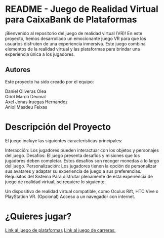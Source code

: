 # README - Juego de Realidad Virtual para CaixaBank de Plataformas
¡Bienvenido al repositorio del juego de realidad virtual (VR)! En este proyecto, hemos desarrollado un emocionante juego VR para que los usuarios disfruten de una experiencia inmersiva. Este juego combina elementos de la realidad virtual y las plataformas para brindar una experiencia única a los jugadores.

## Autores
Este proyecto ha sido creado por el equipo:

  Daniel Oliveras Olea  
  Oriol Marco Deumal  
  Axel Jonas Iruegas Hernandez  
  Aniol Masdeu Feixas  

# Descripción del Proyecto
El juego incluye las siguientes características principales:

Interacción: Los jugadores pueden interactuar con los objetos y personajes del juego.
Desafíos: El juego presenta desafíos y misiones que los jugadores deben completar. Estos desafíos son recoger monedas a lo largo del juego.
Personalización: Los jugadores tienen la opción de personalizar sus avatares y adaptar su experiencia de juego a sus preferencias.
Requisitos del Sistema
Para disfrutar plenamente de esta experiencia de juego de realidad virtual, se requiere lo siguiente:

Un dispositivo de realidad virtual compatible, como Oculus Rift, HTC Vive o PlayStation VR. (Opcional)
Acceso a un navegador con internet.

# ¿Quieres jugar?

[Link al juego de plataformas](https://www.spatial.io/s/Prova_obstacles-64875cfab3cadd5fd0027005?share=3430489780733958430)
[Link al juego de carreras:](https://www.spatial.io/s/Carrera-coches-648753b3b3cadd5fd002643b?share=3790258407674668239)
